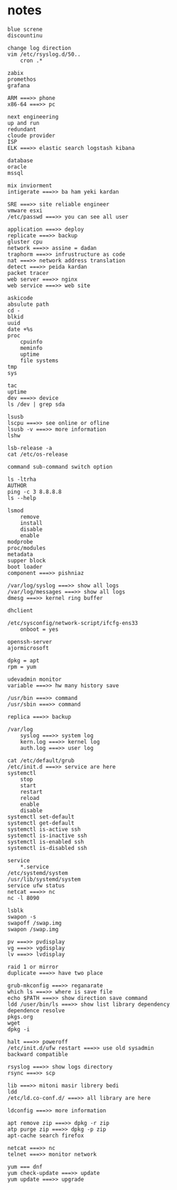 # notes
    blue screne
    discountinu

    change log direction
    vim /etc/rsyslog.d/50..
        cron .*

    zabix
    promethos
    grafana

    ARM ===>> phone
    x86-64 ===>> pc

    next engineering
    up and run
    redundant
    cloude provider 
    ISP
    ELK ===>> elastic search logstash kibana

    database
    oracle
    mssql 

    mix inviorment
    intigerate ===>> ba ham yeki kardan

    SRE ===>> site reliable engineer
    vmware esxi
    /etc/passwd ===>> you can see all user

    application ===>> deploy
    replicate ===>> backup
    gluster cpu
    network ===>> assine = dadan
    traphorm ===>> infrustructure as code
    nat ===>> network address translation
    detect ===>> peida kardan
    packet tracer
    web server ===>> nginx
    web service ===>> web site 

    askicode
    absulute path
    cd -
    blkid
    uuid
    date +%s
    proc
    	cpuinfo
    	meminfo
    	uptime
        file systems
    tmp
	sys

    tac
    uptime
    dev ===>> device
    ls /dev | grep sda
    
    lsusb
    lscpu ===>> see online or ofline
    lsusb -v ===>> more information
    lshw

    lsb-release -a
    cat /etc/os-release
    
    command sub-command switch option
    
    ls -ltrha
    AUTHOR
    ping -c 3 8.8.8.8
    ls --help

    lsmod
        remove
        install
        disable
        enable
    modprobe
    proc/modules
    metadata
    supper block
    boot loader
    component ===>> pishniaz
    
    /var/log/syslog ===>> show all logs
    /var/log/messages ===>> show all logs
    dmesg ===>> kernel ring buffer

    dhclient

    /etc/sysconfig/network-script/ifcfg-ens33
        onboot = yes
    
    openssh-server
    ajormicrosoft
    
    dpkg = apt
    rpm = yum

    udevadmin monitor
    variable ===>> hw many history save

    /usr/bin ===>> command
    /usr/sbin ===>> command

    replica ===>> backup

    /var/log
        syslog ===>> system log
        kern.log ===>> kernel log
        auth.log ===>> user log

    cat /etc/default/grub
    /etc/init.d ===>> service are here
    systemctl
        stop
        start
        restart
        reload
        enable
        disable
    systemctl set-default
    systemctl get-default
    systemctl is-active ssh
    systemctl is-inactive ssh
    systemctl is-enabled ssh
    systemctl is-disabled ssh

    service
        *.service
    /etc/systemd/system
    /usr/lib/systemd/system
    service ufw status
    netcat ===>> nc
    nc -l 8090
    
    lsblk
    swapon -s
    swapoff /swap.img
    swapon /swap.img
    
    pv ===>> pvdisplay
    vg ===>> vgdisplay
    lv ===>> lvdisplay

    raid 1 or mirror
    duplicate ===>> have two place

    grub-mkconfig ===>> reganarate
    which ls ===>> where is save file
    echo $PATH ===>> show direction save command
    ldd /user/bin/ls ===>> show list library dependency
    dependence resolve
    pkgs.org
    wget
    dpkg -i

    halt ===>> poweroff
    /etc/init.d/ufw restart ===>> use old sysadmin
    backward compatible
    
    rsyslog ===>> show logs directory
    rsync ===>> scp

    lib ===>> mitoni masir librery bedi
    ldd
    /etc/ld.co-conf.d/ ===>> all library are here

    ldconfig ===>> more information

    apt remove zip ===>> dpkg -r zip
    atp purge zip ===>> dpkg -p zip
    apt-cache search firefox

    netcat ===>> nc
    telnet ===>> monitor network

    yum === dnf
    yum check-update ===>> update
    yum update ===>> upgrade
    
    

    
        